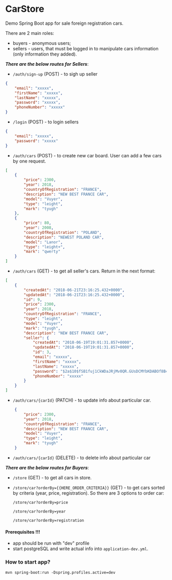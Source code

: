 # CarStore
Demo Spring Boot app for sale foreign registration cars.

There are 2 main roles:
- buyers - anonymous users;
- sellers - users, that must be logged in to manipulate cars
information (only information they added).

_**There are the below routes for Sellers**_:
- `/auth/sign-up` (POST) - to sigh up seller

```json
{
	"email": "xxxxx",
	"firstName": "xxxxx",
	"lastName": "xxxxx",
	"password": "xxxxx",
	"phoneNumber": "xxxxx"
}
```

- `/login` (POST) - to login sellers

```json
{
	"email": "xxxxx",
	"password": "xxxxx"
}
```

- `/auth/cars` (POST) - to create new car board.
User can add a few cars by one request.
```json
[
	{
		"price": 2300,
		"year": 2018,
		"countryOfRegistration": "FRANCE",
		"description": "NEW BEST FRANCE CAR",
		"model": "Vuyer",
		"type": "leight",
		"mark": "tyugh"
	},
	{
		"price": 80,
		"year": 2008,
		"countryOfRegistration": "POLAND",
		"description": "NEWEST POLAND CAR",
		"model": "Lanor",
		"type": "leight+",
		"mark": "qwerty"
	}
]
```

- `/auth/cars` (GET) - to get all seller's cars. Return in the next format:
```json
[
    {
        "createdAt": "2018-06-21T23:16:25.432+0000",
        "updatedAt": "2018-06-21T23:16:25.432+0000",
        "id": 9,
        "price": 2300,
        "year": 2018,
        "countryOfRegistration": "FRANCE",
        "type": "leight",
        "model": "Vuyer",
        "mark": "tyugh",
        "description": "NEW BEST FRANCE CAR",
        "seller": {
            "createdAt": "2018-06-19T19:01:31.857+0000",
            "updatedAt": "2018-06-19T19:01:31.857+0000",
            "id": 3,
            "email": "xxxxx",
            "firstName": "xxxxx",
            "lastName": "xxxxx",
            "password": "$2a$10$fSB1fuj1CkWDaJRjMv0QR.GUsDCMYbKDABOf8B4Prvckie3buMt6i",
            "phoneNumber": "xxxxx"
        }
    }
]
```

- `/auth/cars/{carId}` (PATCH) - to update info about particular car.

```json
	{
		"price": 2300,
		"year": 2018,
		"countryOfRegistration": "FRANCE",
		"description": "NEW BEST FRANCE CAR",
		"model": "Vuyer",
		"type": "leight",
		"mark": "tyugh"
	}
``` 

- `/auth/cars/{carId}` (DELETE) - to delete info about particular car


_**There are the below routes for Buyers**_:
- `/store` (GET) - to get all cars in store.
- `/store/car?orderBy={{HERE_ORDER_CRITERIA}}` (GET) - to get cars sorted by criteria
(year, price, registration). So there are 3 options to order car:
   
   `/store/car?orderBy=price`
   
   `/store/car?orderBy=year`
   
   `/store/car?orderBy=registration`
   
#### Prerequisites !!!
- app should be run with "dev" profile
- start postgreSQL and write actual info into `application-dev.yml`.

### How to start app?
`mvn spring-boot:run -Dspring.profiles.active=dev`
